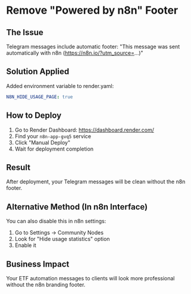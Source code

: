 # Remove "Powered by n8n" Footer

## The Issue
Telegram messages include automatic footer:
"This message was sent automatically with n8n (https://n8n.io/?utm_source=...)"

## Solution Applied
Added environment variable to render.yaml:
```yaml
N8N_HIDE_USAGE_PAGE: true
```

## How to Deploy
1. Go to Render Dashboard: https://dashboard.render.com/
2. Find your `n8n-app-gvq5` service
3. Click "Manual Deploy"
4. Wait for deployment completion

## Result
After deployment, your Telegram messages will be clean without the n8n footer.

## Alternative Method (In n8n Interface)
You can also disable this in n8n settings:
1. Go to Settings → Community Nodes
2. Look for "Hide usage statistics" option
3. Enable it

## Business Impact
Your ETF automation messages to clients will look more professional without the n8n branding footer.
